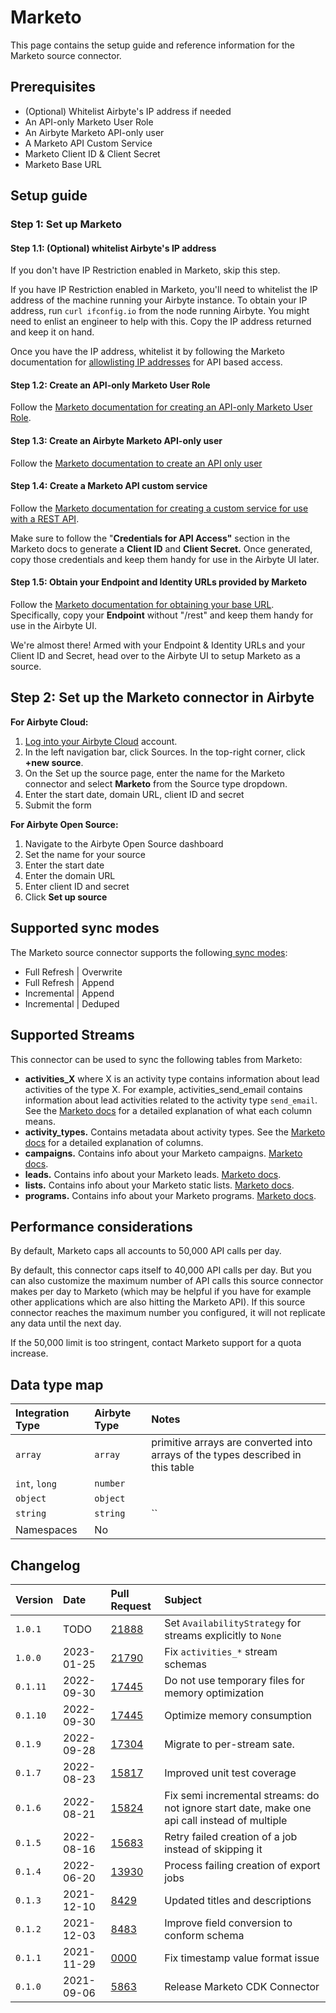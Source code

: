 # Marketo

This page contains the setup guide and reference information for the Marketo source connector.

## Prerequisites

* \(Optional\) Whitelist Airbyte's IP address if needed
* An API-only Marketo User Role
* An Airbyte Marketo API-only user
* A Marketo API Custom Service
* Marketo Client ID & Client Secret
* Marketo Base URL

## Setup guide
### Step 1: Set up Marketo

#### Step 1.1: \(Optional\) whitelist Airbyte's IP address

If you don't have IP Restriction enabled in Marketo, skip this step.

If you have IP Restriction enabled in Marketo, you'll need to whitelist the IP address of the machine running your Airbyte instance. To obtain your IP address, run `curl ifconfig.io` from the node running Airbyte. You might need to enlist an engineer to help with this. Copy the IP address returned and keep it on hand.

Once you have the IP address, whitelist it by following the Marketo documentation for [allowlisting IP addresses](https://docs.marketo.com/display/public/DOCS/Create+an+Allowlist+for+IP-Based+API+Access) for API based access.

#### Step 1.2: Create an API-only Marketo User Role

Follow the [Marketo documentation for creating an API-only Marketo User Role](https://docs.marketo.com/display/public/DOCS/Create+an+API+Only+User+Role).

#### Step 1.3: Create an Airbyte Marketo API-only user

Follow the [Marketo documentation to create an API only user](https://docs.marketo.com/display/public/DOCS/Create+an+API+Only+User)

#### Step 1.4: Create a Marketo API custom service

Follow the [Marketo documentation for creating a custom service for use with a REST API](https://docs.marketo.com/display/public/DOCS/Create+a+Custom+Service+for+Use+with+ReST+API).

Make sure to follow the "**Credentials for API Access"** section in the Marketo docs to generate a **Client ID** and **Client Secret.** Once generated, copy those credentials and keep them handy for use in the Airbyte UI later.

#### Step 1.5: Obtain your Endpoint and Identity URLs provided by Marketo

Follow the [Marketo documentation for obtaining your base URL](https://developers.marketo.com/rest-api/base-url/). Specifically, copy your **Endpoint** without "/rest" and keep them handy for use in the Airbyte UI.

We're almost there! Armed with your Endpoint & Identity URLs and your Client ID and Secret, head over to the Airbyte UI to setup Marketo as a source.

## Step 2: Set up the Marketo connector in Airbyte

<!-- env:cloud -->
**For Airbyte Cloud:**

1. [Log into your Airbyte Cloud](https://cloud.airbyte.io/workspaces) account.
2. In the left navigation bar, click Sources. In the top-right corner, click **+new source**.
3. On the Set up the source page, enter the name for the Marketo connector and select **Marketo** from the Source type dropdown.
4. Enter the start date, domain URL, client ID and secret
5. Submit the form
<!-- /env:cloud -->

<!-- env:oss -->
**For Airbyte Open Source:**

1. Navigate to the Airbyte Open Source dashboard
2. Set the name for your source
3. Enter the start date
4. Enter the domain URL
5. Enter client ID and secret
6. Click **Set up source**
<!-- /env:oss -->

## Supported sync modes

The Marketo source connector supports the following[ sync modes](https://docs.airbyte.com/cloud/core-concepts#connection-sync-modes):
 - Full Refresh | Overwrite
 - Full Refresh | Append
 - Incremental  | Append
 - Incremental  | Deduped

## Supported Streams

This connector can be used to sync the following tables from Marketo:

* **activities\_X** where X is an activity type contains information about lead activities of the type X. For example, activities\_send\_email contains information about lead activities related to the activity type `send_email`. See the [Marketo docs](https://developers.marketo.com/rest-api/endpoint-reference/lead-database-endpoint-reference/#!/Activities/getLeadActivitiesUsingGET) for a detailed explanation of what each column means.
* **activity\_types.** Contains metadata about activity types. See the [Marketo docs](https://developers.marketo.com/rest-api/endpoint-reference/lead-database-endpoint-reference/#!/Activities/getAllActivityTypesUsingGET) for a detailed explanation of columns.
* **campaigns.** Contains info about your Marketo campaigns. [Marketo docs](https://developers.marketo.com/rest-api/endpoint-reference/lead-database-endpoint-reference/#!/Campaigns/getCampaignsUsingGET).
* **leads.** Contains info about your Marketo leads. [Marketo docs](https://developers.marketo.com/rest-api/endpoint-reference/lead-database-endpoint-reference/#!/Leads/getLeadByIdUsingGET).
* **lists.** Contains info about your Marketo static lists. [Marketo docs](https://developers.marketo.com/rest-api/endpoint-reference/lead-database-endpoint-reference/#!/Static_Lists/getListByIdUsingGET).
* **programs.** Contains info about your Marketo programs. [Marketo docs](https://developers.marketo.com/rest-api/endpoint-reference/asset-endpoint-reference/#!/Programs/browseProgramsUsingGET).

## Performance considerations

By default, Marketo caps all accounts to 50,000 API calls per day.

By default, this connector caps itself to 40,000 API calls per day. But you can also customize the maximum number of API calls this source connector makes per day to Marketo \(which may be helpful if you have for example other applications which are also hitting the Marketo API\). If this source connector reaches the maximum number you configured, it will not replicate any data until the next day.

If the 50,000 limit is too stringent, contact Marketo support for a quota increase.

## Data type map

| Integration Type | Airbyte Type | Notes                                                                           |
|:-----------------|:-------------|:--------------------------------------------------------------------------------|
| `array`          | `array`      | primitive arrays are converted into arrays of the types described in this table |
| `int`, `long`    | `number`     |                                                                                 |
| `object`         | `object`     |                                                                                 |
| `string`         | `string`     | \`\`                                                                            |
| Namespaces       | No           |                                                                                 |

## Changelog

| Version  | Date       | Pull Request                                             | Subject                                                                                       |
|:---------|:-----------|:---------------------------------------------------------|:----------------------------------------------------------------------------------------------|
| `1.0.1`  | TODO       | [21888](https://github.com/airbytehq/airbyte/pull/21888) | Set `AvailabilityStrategy` for streams explicitly to `None`                                                     |
| `1.0.0`  | 2023-01-25 | [21790](https://github.com/airbytehq/airbyte/pull/21790) | Fix `activities_*` stream schemas                                                             |
| `0.1.11` | 2022-09-30 | [17445](https://github.com/airbytehq/airbyte/pull/17445) | Do not use temporary files for memory optimization                                            |
| `0.1.10` | 2022-09-30 | [17445](https://github.com/airbytehq/airbyte/pull/17445) | Optimize memory consumption                                                                   |
| `0.1.9`  | 2022-09-28 | [17304](https://github.com/airbytehq/airbyte/pull/17304) | Migrate to per-stream sate.                                                                   |
| `0.1.7`  | 2022-08-23 | [15817](https://github.com/airbytehq/airbyte/pull/15817) | Improved unit test coverage                                                                   |
| `0.1.6`  | 2022-08-21 | [15824](https://github.com/airbytehq/airbyte/pull/15824) | Fix semi incremental streams: do not ignore start date, make one api call instead of multiple |
| `0.1.5`  | 2022-08-16 | [15683](https://github.com/airbytehq/airbyte/pull/15683) | Retry failed creation of a job instead of skipping it                                         |
| `0.1.4`  | 2022-06-20 | [13930](https://github.com/airbytehq/airbyte/pull/13930) | Process failing creation of export jobs                                                       |
| `0.1.3`  | 2021-12-10 | [8429](https://github.com/airbytehq/airbyte/pull/8578)   | Updated titles and descriptions                                                               |
| `0.1.2`  | 2021-12-03 | [8483](https://github.com/airbytehq/airbyte/pull/8483)   | Improve field conversion to conform schema                                                    |
| `0.1.1`  | 2021-11-29 | [0000](https://github.com/airbytehq/airbyte/pull/0000)   | Fix timestamp value format issue                                                              |
| `0.1.0`  | 2021-09-06 | [5863](https://github.com/airbytehq/airbyte/pull/5863)   | Release Marketo CDK Connector                                                                 |
